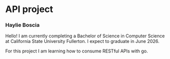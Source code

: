 # API project
### Haylie Boscia
Hello! I am currently completing a Bachelor of Science in Computer Science at California State University Fullerton. I expect to graduate in June 2026.

For this project I am learning how to consume RESTful APIs with go.

